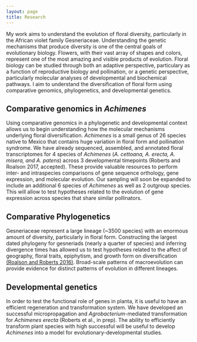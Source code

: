 ```yaml
---
layout: page
title: Research
---
```


My work aims to understand the evolution of floral diversity, particularly in the African violet family Gesneriaceae. Understanding the genetic mechanisms that produce diversity is one of the central goals of evolutionary biology. Flowers, with their vast array of shapes and colors, represent one of the most amazing and visible products of evolution. Floral biology can be studied through both an adaptive perspective, particulary as a function of reproductive biology and pollination, or a genetic perspective, particularly molecular analyses of developmental and biochemical pathways. I aim to understand the diversification of floral form using comparative genomics, phylogenetics, and developmental genetics.

## Comparative genomics in *Achimenes* 
Using comparative genomics in a phylogenetic and developmental context allows us to begin understanding how the molecular mechanisms underlying floral diversification. *Achimenes* is a small genus of 26 species native to Mexico that contains huge variation in floral form and pollination syndrome. We have already sequenced, assembled, and annotated floral transcriptomes for 4 species of *Achimenes* (*A. cettoana, A. erecta, A. misera, and A. patens*) across 3 developmental timepoints (Roberts and Roalson 2017, accepted). These provide valuable resources to perform inter- and intraspecies comparisons of gene sequence orthology, gene expression, and molecular evolution. Our sampling will soon be expanded to include an additional 6 species of *Achimenes* as well as 2 outgroup species. This will allow to test hypotheses related to the evolution of gene expression across species that share similar pollinators. 

## Comparative Phylogenetics
Gesneriaceae represent a large lineage (~3500 species) with an enormous amount of diversity, particularly in floral form. Constructing the largest dated phylogeny for gesneriads (nearly a quarter of species) and inferring divergence times has allowed us to test hypotheses related to the affect of geography, floral traits, epiphytism, and growth form on diversification [(Roalson and Roberts 2016)](http://sysbio.oxfordjournals.org/content/65/4/662). Broad-scale patterns of macroevolution can provide evidence for distinct patterns of evolution in different lineages. 

## Developmental genetics
In order to test the functional role of genes in planta, it is useful to have an efficient regeneration and transformation system. We have developed an successful micropropagation and *Agrobacterium*-mediated transformation for *Achimenes erecta* (Roberts et al., in prep). The ability to efficiently transform plant species with high successful will be useful to develop *Achimenes* into a model for evolutionary-developmental studies. 


